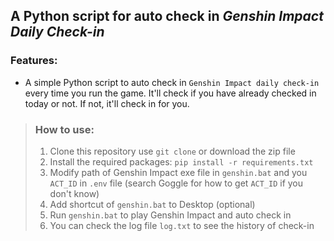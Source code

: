 ## A Python script for auto check in *_Genshin Impact Daily Check-in_*
### **Features**:
- A simple Python script to auto check in `Genshin Impact daily check-in` every time you run the game. It'll check if you have already checked in today or not. If not, it'll check in for you.
> ### **How to use**: 
> 1. Clone this repository use `git clone` or download the zip file
> 2. Install the required packages: `pip install -r requirements.txt`
> 3. Modify path of Genshin Impact exe file in `genshin.bat` and you `ACT_ID` in `.env` file (search Goggle for how to get `ACT_ID` if you don't know)
> 4. Add shortcut of `genshin.bat` to Desktop (optional)
> 5. Run `genshin.bat` to play Genshin Impact and auto check in
> 6. You can check the log file `log.txt` to see the history of check-in